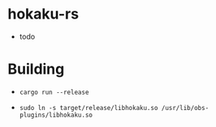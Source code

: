 # hokaku-rs

- todo

# Building

- `cargo run --release`

- `sudo ln -s target/release/libhokaku.so /usr/lib/obs-plugins/libhokaku.so`